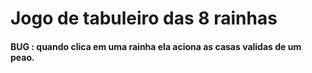 # Jogo de tabuleiro das 8 rainhas

<h4> BUG : quando clica em uma rainha ela aciona as casas validas de um peao.  </h4>
